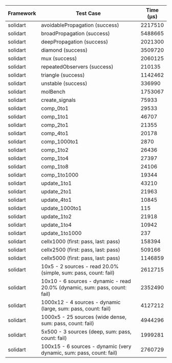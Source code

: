 | Framework | Test Case | Time (μs) |
| --- | --- | --- |
| solidart | avoidablePropagation (success) | 2217510 |
| solidart | broadPropagation (success) | 5488665 |
| solidart | deepPropagation (success) | 2021300 |
| solidart | diamond (success) | 3509720 |
| solidart | mux (success) | 2060125 |
| solidart | repeatedObservers (success) | 210135 |
| solidart | triangle (success) | 1142462 |
| solidart | unstable (success) | 336990 |
| solidart | molBench | 1753067 |
| solidart | create_signals | 75933 |
| solidart | comp_0to1 | 29533 |
| solidart | comp_1to1 | 46707 |
| solidart | comp_2to1 | 21355 |
| solidart | comp_4to1 | 20178 |
| solidart | comp_1000to1 | 2870 |
| solidart | comp_1to2 | 26436 |
| solidart | comp_1to4 | 27397 |
| solidart | comp_1to8 | 24106 |
| solidart | comp_1to1000 | 19344 |
| solidart | update_1to1 | 43210 |
| solidart | update_2to1 | 21963 |
| solidart | update_4to1 | 10845 |
| solidart | update_1000to1 | 115 |
| solidart | update_1to2 | 21918 |
| solidart | update_1to4 | 10942 |
| solidart | update_1to1000 | 237 |
| solidart | cellx1000 (first: pass, last: pass) | 158394 |
| solidart | cellx2500 (first: pass, last: pass) | 509166 |
| solidart | cellx5000 (first: pass, last: pass) | 1146859 |
| solidart | 10x5 - 2 sources - read 20.0% (simple, sum: pass, count: fail) | 2612715 |
| solidart | 10x10 - 6 sources - dynamic - read 20.0% (dynamic, sum: pass, count: fail) | 2352490 |
| solidart | 1000x12 - 4 sources - dynamic (large, sum: pass, count: fail) | 4127212 |
| solidart | 1000x5 - 25 sources (wide dense, sum: pass, count: fail) | 4944296 |
| solidart | 5x500 - 3 sources (deep, sum: pass, count: fail) | 1999281 |
| solidart | 100x15 - 6 sources - dynamic (very dynamic, sum: pass, count: fail) | 2760729 |
